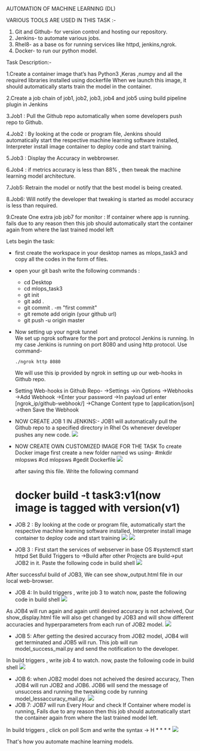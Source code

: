 AUTOMATION OF MACHINE LEARNING (DL)

VARIOUS TOOLS ARE USED IN THIS TASK :-

1. Git and Github- for version control and hosting our repository.
2. Jenkins- to automate various jobs.
3. Rhel8- as a base os for running services like httpd, jenkins,ngrok.
4. Docker- to run our python model.

Task Description:-

1.Create a container image that’s has Python3 ,Keras ,numpy and all the required libraries installed using dockerfile
When we launch this image, it should automatically starts train the model in the container.

2.Create a job chain of job1, job2, job3, job4 and job5 using build pipeline plugin in Jenkins

3.Job1 : Pull the Github repo automatically when some developers push repo to Github.

4.Job2 : By looking at the code or program file, Jenkins should automatically start the respective machine learning software installed, Interpreter install image container to deploy code and start training.

5.Job3 : Display the Accuracy in webbrowser.

6.Job4 : if metrics accuracy is less than 88% , then tweak the machine learning model architecture.

7.Job5: Retrain the model or notify that the best model is being created.

8.Job6: Will notify the developer that tweaking is started as model accuracy is less than required.

9.Create One extra job job7 for monitor : If container where app is running. fails due to any reason then this job should automatically start the container again from where the last trained model left


Lets begin the task:
- first create the workspace in your desktop names as mlops_task3 and copy all the codes in the form of files.
- open your git bash write the following commands :
     - cd Desktop
	 - cd mlops_task3
	 - git init 
	 - git add .
	 - git commit . -m "first commit"
	 - git remote add origin (your github url)
	 - git push -u origin master
	 
	 
- Now setting up your ngrok tunnel	
   We set up ngrok software for the port and protocol Jenkins is running. In my case Jenkins is running on port 8080 and using http protocol. Use command-
	
      ./ngrok http 8080
	
	We will use this ip provided by ngrok in setting up our web-hooks in Github repo.
	
	
 - Setting Web-hooks in Github Repo-
 ->Settings ->in Options ->Webhooks ->Add Webhook ->Enter your password ->In payload url enter [ngrok_ip/github-webhook/] ->Change Content type to [application/json] ->then Save    the Webhook



- NOW CREATE JOB 1 IN JENKINS:-
  JOB1 will automatically pull the Github repo to a specified directory in Rhel Os whenever developer pushes any new code.
  ![](screenshots/job1_config.png)
   
- NOW CREATE OWN CUSTOMIZED IMAGE FOR THE TASK
  To create Docker image first create a new folder named ws using-
  #mkdir mlopsws
  #cd mlopsws
  #gedit Dockerfile
  ![](screenshots/Dockerfile.png)
   
   after saving this file. Write the following command 
   # docker build -t task3:v1(now image is tagged with version(v1)
   
   
 - JOB 2 :
 By looking at the code or program file, automatically start the respective machine learning software installed, Interpreter install image container to deploy code and start training
![](screenshots/Job2_config.png)
![](screenshots/Job2_output.png) 
 
 - JOB 3 :
 First start the services of webserver in base OS
 #systemctl start httpd
 Set Build Triggers to ->Build after other Projects are build->put JOB2 in it.
 Paste the following code in build shell
 ![](screenshots/Job2_config.png)
 
 After successful build of JOB3, We can see show_output.html file in our local web-browser.
 
 - JOB 4:
 In build triggers , write job 3 to watch 
 now, paste the following code in build shell
  ![](screenshots/Job4_config1.png)
  
  As JOB4 will run again and again until desired accuracy is not acheived, Our show_display.html file will also get changed by JOB3 and will show different accuracies and hyperparameters from each run of JOB2 model.
  ![](screenshots/Job2_html.png)
 
 
 - JOB 5:
 After getting the desired accuracy from JOB2 model, JOB4 will get terminated and JOB5 will run. This job will run model_success_mail.py and send the notification to the developer.
 
 In build triggers , write job 4 to watch.
 now, paste the following code in build shell
 ![](screenshots/Job5_config.png)
 
 - JOB 6:
 when JOB2 model does not acheived the desired accuracy, Then JOB4 will run JOB2 and JOB6. JOB6 will send the message of unsuccess and running the tweaking code by running model_lessaccuracy_mail.py.
  ![](screenshots/Job6_config.png)
 - JOB 7:
 JOB7 will run Every Hour and check If Container where model is running, Fails due to any reason then this job should automatically start the container again from where the last trained model left.
 
 In build triggers , click on poll Scm and write the syntax -> H * * * *
 ![](screenshots/Job7_config.png)
 


That's how you automate machine learning models.




    	
	
	
	  
	 
	 
